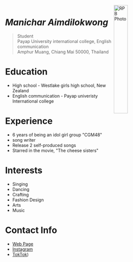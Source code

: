 <img src="http://manichar.github.io/img/R.jpg" alt="RPB Photo" align="right" width="30%"/>

# _Manichar Aimdilokwong_

> Student<br />
> Payap University international college, English communication<br />
> Amphur Muang, Chiang Mai 50000, Thailand<br />

# Education
* High school - Westlake girls high school, New Zealand
* English communication - Payap univeristy International college

# Experience
* 6 years of being an idol girl group "CGM48"
* song writer
* Release 2 self-produced songs
* Starred in the movie, "The cheese sisters"

  
# Interests
* Singing
* Dancing
* Crafting
* Fashion Design
* Arts
* Music

# Contact Info
* [Web Page](https://Manichar.github.io)
* [Instagram](https://www.instagram.com/marmink.cgm48official/)
* [TokTok](https://www.tiktok.com/@marmink.cgm48official))
